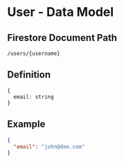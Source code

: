 # User - Data Model

## Firestore Document Path
```
/users/{username}
```

## Definition
```
{
  email: string
}
```

## Example
```json
{
  "email": "john@doe.com"
}
```
